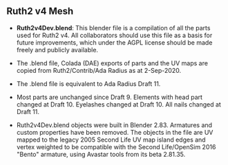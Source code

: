 ## Ruth2 v4 Mesh

* **Ruth2v4Dev.blend**: This blender file is a compilation of all the parts
  used for Ruth2 v4. All collaborators should use this file as a basis for
  future improvements, which under the AGPL license should be made freely
  and publicly available.

* The .blend file, Colada (DAE) exports of parts and the UV maps
  are copied from Ruth2/Contrib/Ada Radius as at 2-Sep-2020.

* The .blend file is equivalent to Ada Radius Draft 11.

* Most parts are unchanged since Draft 9. Elements with head part changed at Draft 10. Eyelashes changed at Draft 10. All nails changed at Draft 11.

* Ruth2v4Dev.blend objects were built in Blender 2.83. Armatures and custom properties have been removed. The objects in the file are UV mapped to the legacy 2005 Second Life UV map island edges and vertex weighted to be compatible with the Second Life/OpenSim 2016 "Bento" armature, using Avastar tools from its beta 2.81.35. 
